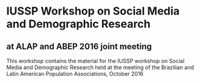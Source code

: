# IUSSP Workshop on Social Media and Demographic Research
## at ALAP and ABEP 2016 joint meeting 
This workshop contains the material for the IUSSP workshop on Social Media and Demographic Research held at the meeting of the Brazilian and Latin American Population Associations, October 2016 
